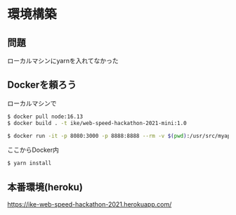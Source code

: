 # 環境構築
## 問題
ローカルマシンにyarnを入れてなかった

## Dockerを頼ろう
ローカルマシンで
```bash
$ docker pull node:16.13
$ docker build . -t ike/web-speed-hackathon-2021-mini:1.0

$ docker run -it -p 8080:3000 -p 8888:8888 --rm -v $(pwd):/usr/src/myapp ike/web-speed-hackathon-2021-mini:1.0 bash
```
ここからDocker内
```bash
$ yarn install
```


## 本番環境(heroku)
https://ike-web-speed-hackathon-2021.herokuapp.com/